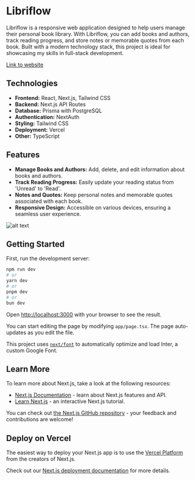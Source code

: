 # Libriflow

Libriflow is a responsive web application designed to help users manage their personal book library. With Libriflow, you can add books and authors, track reading progress, and store notes or memorable quotes from each book. Built with a modern technology stack, this project is ideal for showcasing my skills in full-stack development.

[Link to website](https://libriflow-zeta.vercel.app/home)

## Technologies

- **Frontend:** React, Next.js, Tailwind CSS
- **Backend:** Next.js API Routes
- **Database:** Prisma with PostgreSQL
- **Authentication:** NextAuth
- **Styling:** Tailwind CSS
- **Deployment:** Vercel
- **Other:** TypeScript

## Features

- **Manage Books and Authors:** Add, delete, and edit information about books and authors.
- **Track Reading Progress:** Easily update your reading status from 'Unread' to 'Read'.
- **Notes and Quotes:** Keep personal notes and memorable quotes associated with each book.
- **Responsive Design:** Accessible on various devices, ensuring a seamless user experience.

![alt text](https://www.miloszbrzezinski.com/_next/image?url=%2Flibriflow-book.png&w=3840&q=75)


## Getting Started

First, run the development server:

```bash
npm run dev
# or
yarn dev
# or
pnpm dev
# or
bun dev
```

Open [http://localhost:3000](http://localhost:3000) with your browser to see the result.

You can start editing the page by modifying `app/page.tsx`. The page auto-updates as you edit the file.

This project uses [`next/font`](https://nextjs.org/docs/basic-features/font-optimization) to automatically optimize and load Inter, a custom Google Font.

## Learn More

To learn more about Next.js, take a look at the following resources:

- [Next.js Documentation](https://nextjs.org/docs) - learn about Next.js features and API.
- [Learn Next.js](https://nextjs.org/learn) - an interactive Next.js tutorial.

You can check out [the Next.js GitHub repository](https://github.com/vercel/next.js/) - your feedback and contributions are welcome!

## Deploy on Vercel

The easiest way to deploy your Next.js app is to use the [Vercel Platform](https://vercel.com/new?utm_medium=default-template&filter=next.js&utm_source=create-next-app&utm_campaign=create-next-app-readme) from the creators of Next.js.

Check out our [Next.js deployment documentation](https://nextjs.org/docs/deployment) for more details.

